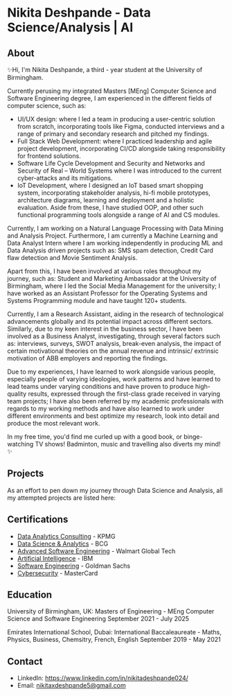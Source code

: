 # Nikita Deshpande - Data Science/Analysis | AI
## About
✨Hi, I'm Nikita Deshpande, a third - year student at the University of Birmingham. 

Currently perusing my integrated Masters [MEng] Computer Science and Software Engineering degree, I am experienced in the different fields of computer science, such as: 
- UI/UX design: where I led a team in producing a user-centric solution from scratch, incorporating tools like Figma, conducted interviews and a range of primary and secondary research and pitched my findings.
- Full Stack Web Development: where I practiced leadership and agile project development, incorporating CI/CD alongside taking responsibility for frontend solutions.
- Software Life Cycle Development and Security and Networks and Security of Real – World Systems where I was introduced to the current cyber-attacks and its mitigations.
- IoT Development, where I designed an IoT based smart shopping system, incorporating stakeholder analysis, hi-fi mobile prototypes, architecture diagrams, learning and deployment and a holistic evaluation.
Aside from these, I have studied OOP, and other such functional programming tools alongside a range of AI and CS modules. 

Currently, I am working on a Natural Language Processing with Data Mining and Analysis Project. Furthermore, I am currently a Machine Learning and Data Analyst Intern where I am working independently in producing ML and Data Analysis driven projects such as: SMS spam detection, Credit Card flaw detection and Movie Sentiment Analysis.

Apart from this, I have been involved at various roles throughout my journey, such as: Student and Marketing Ambassador at the University of Birmingham, where I led the Social Media Management for the university; I have worked as an Assistant Professor for the Operating Systems and Systems Programming module and have taught 120+ students. 

Currently, I am a Research Assistant, aiding in the research of technological advancements globally and its potential impact across different sectors. Similarly, due to my keen interest in the business sector, I have been involved as a Business Analyst, investigating, through several factors such as: interviews, surveys, SWOT analysis, break-even analysis, the impact of certain motivational theories on the annual revenue and intrinsic/ extrinsic motivation of ABB employers and reporting the findings. 

Due to my experiences, I have learned to work alongside various people, especially people of varying ideologies, work patterns and have learned to lead teams under varying conditions and have proven to produce high-quality results, expressed through the first-class grade received in varying team projects; I have also been referred by my academic professionals with regards to my working methods and have also learned to work under different environments and best optimize my research, look into detail and produce     the most relevant work.

In my free time, you'd find me curled up with a good book, or binge-watching TV shows! Badminton, music and travelling also diverts my mind!✨

## Projects 
As an effort to pen down my journey through Data Science and Analysis, all my attempted projects are listed here:



## Certifications

- [Data Analytics Consulting](https://forage-uploads-prod.s3.amazonaws.com/completion-certificates/KPMG%20AU/m7W4GMqeT3bh9Nb2c_KPMG%20AU_FhiAwiuF9EjpyYc4b_1692005950556_completion_certificate.pdf) - 
KPMG
- [Data Science & Analytics](https://forage-uploads-prod.s3.amazonaws.com/completion-certificates/BCG%20/Tcz8gTtprzAS4xSoK_BCG_FhiAwiuF9EjpyYc4b_1687712543302_completion_certificate.pdf) - BCG
- [Advanced Software Engineering](https://forage-uploads-prod.s3.amazonaws.com/completion-certificates/Walmart%20USA/oX6f9BbCL9kJDJzfg_Walmart%20USA_FhiAwiuF9EjpyYc4b_1687689536788_completion_certificate.pdf) - Walmart Global Tech
- [Artificial Intelligence](https://coursera.org/verify/JRS3P3EENLGN) - IBM
- [Software Engineering](https://forage-uploads-prod.s3.amazonaws.com/completion-certificates/Goldman%20Sachs/NPdeQ43o8P9HJmJzg_Goldman%20Sachs_FhiAwiuF9EjpyYc4b_1690027286632_completion_certificate.pdf) - Goldman Sachs
- [Cybersecurity](https://forage-uploads-prod.s3.amazonaws.com/completion-certificates/mastercard/vcKAB5yYAgvemepGQ_Mastercard_FhiAwiuF9EjpyYc4b_1704221019708_completion_certificate.pdf) - MasterCard

## Education
University of Birmingham, UK:
Masters of Engineering - MEng Computer Science and Software Engineering
September 2021 - July 2025

Emirates International School, Dubai:
International Baccaleaureate - Maths, Physics, Business, Chemsitry, French, English
September 2019 - May 2021

## Contact
- LinkedIn: https://www.linkedin.com/in/nikitadeshpande024/
- Email: nikitaxdeshpande5@gmail.com

